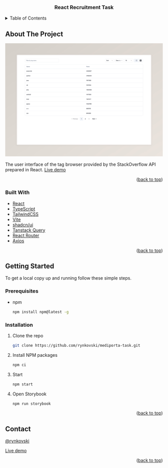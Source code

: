 <br />
<div align="center">

<h3 align="center">React Recruitment Task</h3>

</div>

<details>
  <summary>Table of Contents</summary>
  <ol>
    <li>
      <a href="#about-the-project">About The Project</a>
      <ul>
        <li><a href="#built-with">Built With</a></li>
      </ul>
    </li>
    <li>
      <a href="#getting-started">Getting Started</a>
      <ul>
        <li><a href="#prerequisites">Prerequisites</a></li>
        <li><a href="#installation">Installation</a></li>
      </ul>
    </li>
    <li><a href="#contact">Contact</a></li>
  </ol>
</details>

## About The Project

![Recruitment Task](./public/screenshot.jpeg)

The user interface of the tag browser provided by the StackOverflow API prepared in React.
[Live demo]((https://mediporta-task-beta.vercel.app/?pageNumber=2&pageSize=10&order=desc&sort=&name=))

<p align="right">(<a href="#readme-top">back to top</a>)</p>

### Built With

- [React](https://react.dev/)
- [TypeScript](https://www.typescriptlang.org/)
- [TailwindCSS](https://tailwindcss.com/)
- [Vite](https://vitejs.dev/)
- [shadcn/ui](https://ui.shadcn.com/)
- [Tanstack Query](https://tanstack.com/query/latest)
- [React Router](https://reactrouter.com/en/main)
- [Axios](https://axios-http.com/)

<p align="right">(<a href="#readme-top">back to top</a>)</p>

## Getting Started

To get a local copy up and running follow these simple steps.

### Prerequisites

- npm
  ```sh
  npm install npm@latest -g
  ```

### Installation

1. Clone the repo
   ```sh
   git clone https://github.com/rynkovski/mediporta-task.git
   ```
2. Install NPM packages
   ```sh
   npm ci
   ```
3. Start
   ```sh
   npm start
   ```
4. Open Storybook
   ```sh
   npm run storybook
   ```
   <p align="right">(<a href="#readme-top">back to top</a>)</p>

## Contact

[@rynkovski](https://github.com/rynkovski)

[Live demo]((https://mediporta-task-beta.vercel.app/?pageNumber=2&pageSize=10&order=desc&sort=&name=))

<p align="right">(<a href="#readme-top">back to top</a>)</p>
